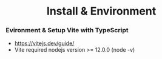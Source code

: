 <h1 align="center">Install & Environment</h1>

### Evironment & Setup Vite with TypeScript
- https://vitejs.dev/guide/
- Vite required nodejs version >= 12.0.0 (node -v)
